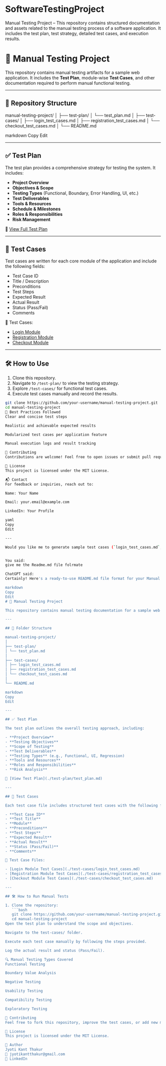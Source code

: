# SoftwareTestingProject
Manual Testing Project – This repository contains structured documentation and assets related to the manual testing process of a software application. It includes the test plan, test strategy, detailed test cases, and execution results.

# 🧪 Manual Testing Project

This repository contains manual testing artifacts for a sample web application. It includes the **Test Plan**, module-wise **Test Cases**, and other documentation required to perform manual functional testing.

---

## 📁 Repository Structure

manual-testing-project/
│
├── test-plan/
│ └── test_plan.md
│
├── test-cases/
│ ├── login_test_cases.md
│ ├── registration_test_cases.md
│ └── checkout_test_cases.md
│
└── README.md

markdown
Copy
Edit

---

## ✅ Test Plan

The test plan provides a comprehensive strategy for testing the system. It includes:

- **Project Overview**
- **Objectives & Scope**
- **Testing Types** (Functional, Boundary, Error Handling, UI, etc.)
- **Test Deliverables**
- **Tools & Resources**
- **Schedule & Milestones**
- **Roles & Responsibilities**
- **Risk Management**

📄 [View Full Test Plan](./test-plan/test_plan.md)

---

## 🧪 Test Cases

Test cases are written for each core module of the application and include the following fields:

- Test Case ID
- Title / Description
- Preconditions
- Test Steps
- Expected Result
- Actual Result
- Status (Pass/Fail)
- Comments

📄 Test Cases:

- [Login Module](./test-cases/login_test_cases.md)
- [Registration Module](./test-cases/registration_test_cases.md)
- [Checkout Module](./test-cases/checkout_test_cases.md)

---

## 🛠️ How to Use

1. Clone this repository.
2. Navigate to `/test-plan/` to view the testing strategy.
3. Explore `/test-cases/` for functional test cases.
4. Execute test cases manually and record the results.

```bash
git clone https://github.com/your-username/manual-testing-project.git
cd manual-testing-project
📌 Best Practices Followed
Clear and concise test steps

Realistic and achievable expected results

Modularized test cases per application feature

Manual execution logs and result tracking

🤝 Contributing
Contributions are welcome! Feel free to open issues or submit pull requests to enhance the test documentation.

📄 License
This project is licensed under the MIT License.

📬 Contact
For feedback or inquiries, reach out to:

Name: Your Name

Email: your.email@example.com

LinkedIn: Your Profile

yaml
Copy
Edit

---

Would you like me to generate sample test cases (`login_test_cases.md`, etc.) or the test plan file content (`test_plan.md`) as well?


You said:
give me the Readme.md file folrmate

ChatGPT said:
Certainly! Here's a ready-to-use README.md file format for your Manual Testing Project. You can copy and paste this into your project’s README.md, and customize it as needed.

markdown
Copy
Edit
# 🧪 Manual Testing Project

This repository contains manual testing documentation for a sample web application. It includes a comprehensive **Test Plan**, detailed **Test Cases** for various modules, and supporting test documentation designed for manual test execution.

---

## 📁 Folder Structure

manual-testing-project/
│
├── test-plan/
│ └── test_plan.md
│
├── test-cases/
│ ├── login_test_cases.md
│ ├── registration_test_cases.md
│ └── checkout_test_cases.md
│
└── README.md

markdown
Copy
Edit

---

## ✅ Test Plan

The test plan outlines the overall testing approach, including:

- **Project Overview**
- **Testing Objectives**
- **Scope of Testing**
- **Test Deliverables**
- **Testing Types** (e.g., Functional, UI, Regression)
- **Tools and Resources**
- **Roles and Responsibilities**
- **Risk Analysis**

📄 [View Test Plan](./test-plan/test_plan.md)

---

## 🧪 Test Cases

Each test case file includes structured test cases with the following format:

- **Test Case ID**
- **Test Title**
- **Module**
- **Preconditions**
- **Test Steps**
- **Expected Result**
- **Actual Result**
- **Status (Pass/Fail)**
- **Comments**

📄 Test Case Files:

- [Login Module Test Cases](./test-cases/login_test_cases.md)
- [Registration Module Test Cases](./test-cases/registration_test_cases.md)
- [Checkout Module Test Cases](./test-cases/checkout_test_cases.md)

---

## 🛠️ How to Run Manual Tests

1. Clone the repository:
   ```bash
   git clone https://github.com/your-username/manual-testing-project.git
   cd manual-testing-project
Open the test plan to understand the scope and objectives.

Navigate to the test-cases/ folder.

Execute each test case manually by following the steps provided.

Log the actual result and status (Pass/Fail).

🔍 Manual Testing Types Covered
Functional Testing

Boundary Value Analysis

Negative Testing

Usability Testing

Compatibility Testing

Exploratory Testing

🙌 Contributing
Feel free to fork this repository, improve the test cases, or add new modules. Contributions are welcome through pull requests.

📄 License
This project is licensed under the MIT License.

👤 Author
Jyoti Kant Thakur
📧 jyotikantthakur@gmail.com
🔗 LinkedIn
